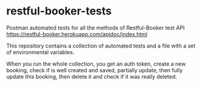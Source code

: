 # restful-booker-tests
Postman automated tests for all the methods of Restful-Booker test API https://restful-booker.herokuapp.com/apidoc/index.html

This repository contains a collection of automated tests and a file with a set of environmental variables.

When you run the whole collection, you get an auth token, create a new booking, check if is well created and saved, partially update, then fully update this booking, then delete it and check if it was really deleted.
